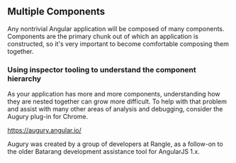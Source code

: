 ## Multiple Components

Any nontrivial Angular application will be composed of many components.
Components are the primary chunk out of which an application is
constructed, so it's very important to become comfortable composing them
together.

### Using inspector tooling to understand the component hierarchy

As your application has more and more components, understanding how
they are nested together can grow more difficult. To help with that
problem and assist with many other areas of analysis and debugging,
consider the Augury plug-in for Chrome.

https://augury.angular.io/

Augury was created by a group of developers at Rangle, as a follow-on
to the older Batarang development assistance tool for AngularJS 1.x.

